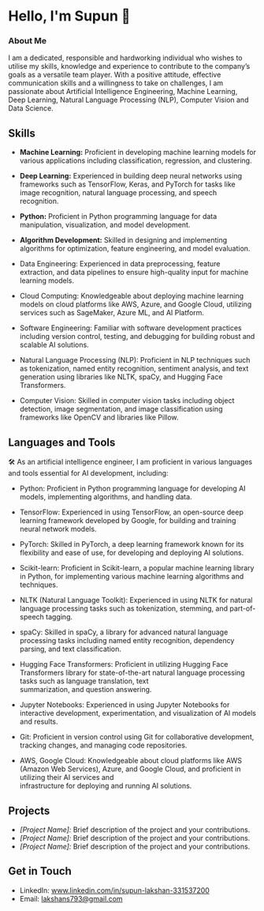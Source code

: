 # **Hello, I'm Supun** 👋

### **About Me**
I am a dedicated, responsible and hardworking individual who wishes to utilise my skills, knowledge and experience to contribute to the company’s goals as a versatile team player. With a positive attitude, effective communication skills and a willingness to take on challenges, I am passionate about Artificial Intelligence Engineering, Machine Learning, Deep Learning, Natural Language Processing (NLP), Computer Vision and Data Science.


## **Skills**

- **Machine Learning:** Proficient in developing machine learning models for various applications including classification, regression, and clustering.

- **Deep Learning:** Experienced in building deep neural networks using frameworks such as TensorFlow, Keras, and PyTorch for tasks like image recognition, natural language processing,                         and speech recognition.
- **Python:** Proficient in Python programming language for data manipulation, visualization, and model development.

- **Algorithm Development:** Skilled in designing and implementing algorithms for optimization, feature engineering, and model evaluation.

- Data Engineering: Experienced in data preprocessing, feature extraction, and data pipelines to ensure high-quality input for machine learning models.

- Cloud Computing: Knowledgeable about deploying machine learning models on cloud platforms like AWS, Azure, and Google Cloud, utilizing services such as SageMaker, Azure ML, and AI        Platform.

- Software Engineering: Familiar with software development practices including version control, testing, and debugging for building robust and scalable AI solutions.

- Natural Language Processing (NLP): Proficient in NLP techniques such as tokenization, named entity recognition, sentiment analysis, and text generation using libraries like NLTK,         spaCy, and Hugging Face Transformers.

- Computer Vision: Skilled in computer vision tasks including object detection, image segmentation, and image classification using frameworks like OpenCV and libraries like Pillow.



## Languages and Tools
🛠️ As an artificial intelligence engineer, I am proficient in various languages and tools essential for AI development, including:

- Python: Proficient in Python programming language for developing AI models, implementing algorithms, and handling data.

- TensorFlow: Experienced in using TensorFlow, an open-source deep learning framework developed by Google, for building and training neural network models.

- PyTorch: Skilled in PyTorch, a deep learning framework known for its flexibility and ease of use, for developing and deploying AI solutions.

- Scikit-learn: Proficient in Scikit-learn, a popular machine learning library in Python, for implementing various machine learning algorithms and techniques.

- NLTK (Natural Language Toolkit): Experienced in using NLTK for natural language processing tasks such as tokenization, stemming, and part-of-speech tagging.

- spaCy: Skilled in spaCy, a library for advanced natural language processing tasks including named entity recognition, dependency parsing, and text classification.

- Hugging Face Transformers: Proficient in utilizing Hugging Face Transformers library for state-of-the-art natural language processing tasks such as language translation, text         
    summarization, and question answering.

- Jupyter Notebooks: Experienced in using Jupyter Notebooks for interactive development, experimentation, and visualization of AI models and results.

- Git: Proficient in version control using Git for collaborative development, tracking changes, and managing code repositories.

- AWS, Google Cloud: Knowledgeable about cloud platforms like AWS (Amazon Web Services), Azure, and Google Cloud, and proficient in utilizing their AI services and             
    infrastructure for deploying and running AI solutions.

## Projects

- *[Project Name]:* Brief description of the project and your contributions.
- *[Project Name]:* Brief description of the project and your contributions.
- *[Project Name]:* Brief description of the project and your contributions.

## Get in Touch

- LinkedIn: www.linkedin.com/in/supun-lakshan-331537200
- Email: lakshans793@gmail.com

